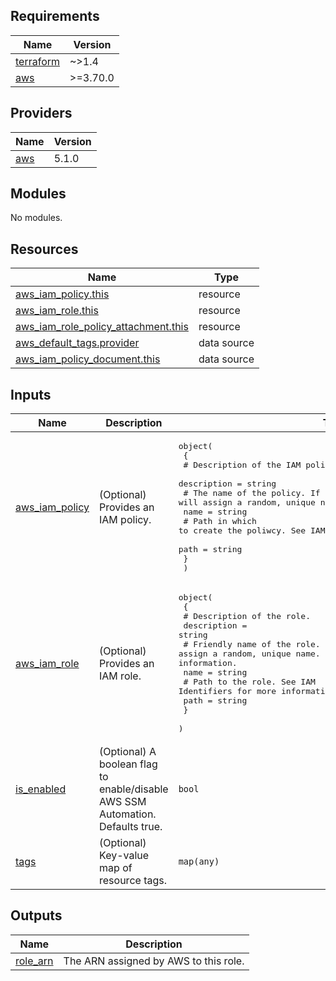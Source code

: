 <!-- BEGIN_TF_DOCS -->
## Requirements

| Name | Version |
|------|---------|
| <a name="requirement_terraform"></a> [terraform](#requirement\_terraform) | ~>1.4 |
| <a name="requirement_aws"></a> [aws](#requirement\_aws) | >=3.70.0 |

## Providers

| Name | Version |
|------|---------|
| <a name="provider_aws"></a> [aws](#provider\_aws) | 5.1.0 |

## Modules

No modules.

## Resources

| Name | Type |
|------|------|
| [aws_iam_policy.this](https://registry.terraform.io/providers/hashicorp/aws/latest/docs/resources/iam_policy) | resource |
| [aws_iam_role.this](https://registry.terraform.io/providers/hashicorp/aws/latest/docs/resources/iam_role) | resource |
| [aws_iam_role_policy_attachment.this](https://registry.terraform.io/providers/hashicorp/aws/latest/docs/resources/iam_role_policy_attachment) | resource |
| [aws_default_tags.provider](https://registry.terraform.io/providers/hashicorp/aws/latest/docs/data-sources/default_tags) | data source |
| [aws_iam_policy_document.this](https://registry.terraform.io/providers/hashicorp/aws/latest/docs/data-sources/iam_policy_document) | data source |

## Inputs

| Name | Description | Type | Default | Required |
|------|-------------|------|---------|:--------:|
| <a name="input_aws_iam_policy"></a> [aws\_iam\_policy](#input\_aws\_iam\_policy) | (Optional) Provides an IAM policy. | <pre>object(<br>    {<br>      # Description of the IAM policy.<br>      description = string<br>      # The name of the policy. If omitted, Terraform will assign a random, unique name.<br>      name = string<br>      # Path in which to create the poliwcy. See IAM Identifiers for more information.<br>      path = string<br>    }<br>  )</pre> | <pre>{<br>  "description": "Policy for CloudWatch.",<br>  "name": "cloudwatch-policy",<br>  "path": "/"<br>}</pre> | no |
| <a name="input_aws_iam_role"></a> [aws\_iam\_role](#input\_aws\_iam\_role) | (Optional) Provides an IAM role. | <pre>object(<br>    {<br>      # Description of the role.<br>      description = string<br>      # Friendly name of the role. If omitted, Terraform will assign a random, unique name. See IAM Identifiers for more information.<br>      name = string<br>      # Path to the role. See IAM Identifiers for more information.<br>      path = string<br>    }<br>  )</pre> | <pre>{<br>  "description": "Role for CloudWatch.",<br>  "name": "cloudwatch-role",<br>  "path": "/"<br>}</pre> | no |
| <a name="input_is_enabled"></a> [is\_enabled](#input\_is\_enabled) | (Optional) A boolean flag to enable/disable AWS SSM Automation. Defaults true. | `bool` | `true` | no |
| <a name="input_tags"></a> [tags](#input\_tags) | (Optional) Key-value map of resource tags. | `map(any)` | `null` | no |

## Outputs

| Name | Description |
|------|-------------|
| <a name="output_role_arn"></a> [role\_arn](#output\_role\_arn) | The ARN assigned by AWS to this role. |
<!-- END_TF_DOCS -->
